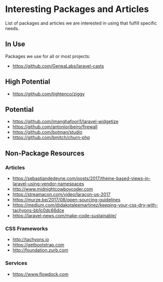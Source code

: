 # Interesting Packages and Articles
List of packages and articles we are interested in using that fulfill specific needs.

## In Use
Packages we use for all or most projects:
- https://github.com/GeneaLabs/laravel-casts

## High Potential
- https://github.com/tightenco/ziggy

## Potential
- https://github.com/imanghafoori1/laravel-widgetize
- https://github.com/antonioribeiro/firewall
- https://github.com/botman/studio
- https://github.com/bmitch/churn-php

## Non-Package Resources
### Articles
- https://sebastiandedeyne.com/posts/2017/theme-based-views-in-laravel-using-vendor-namespaces
- http://www.midnightcowboycoder.com
- https://streamacon.com/video/laracon-us-2017
- https://murze.be/2017/08/open-sourcing-guidelines
- https://medium.com/@dakotaleemartinez/keeping-your-css-dry-with-tachyons-bb1c0dc66dce
- https://laravel-news.com/make-code-sustainable/

### CSS Frameworks
- http://tachyons.io
- https://getbootstrap.com
- http://foundation.zurb.com

### Services
- https://www.flowdock.com
